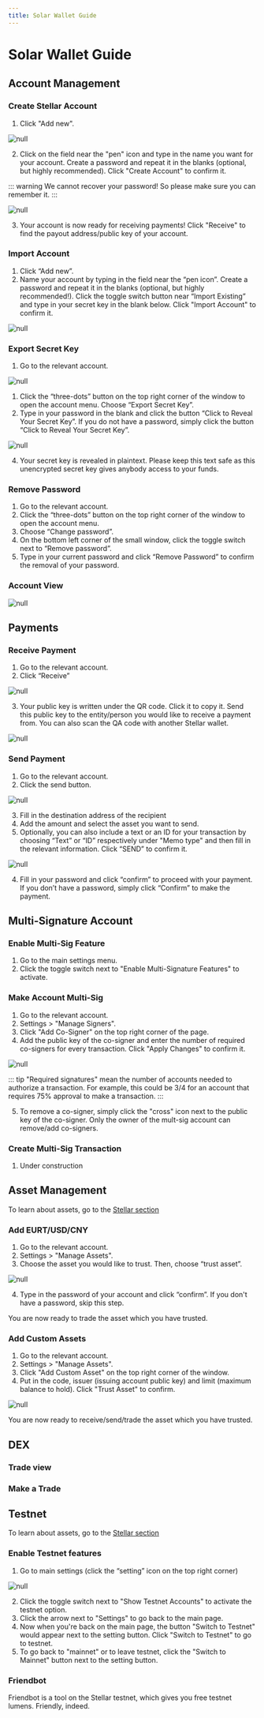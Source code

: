 ```yaml
---
title: Solar Wallet Guide
---
```

# Solar Wallet Guide

## Account Management

### Create Stellar Account

1. Click "Add new".

![null](/images/choose-an-account.png)

2. Click on the field near the "pen" icon and type in the name you want for your account. Create a password and repeat it in the blanks (optional, but highly recommended). Click "Create Account" to confirm it.

::: warning
We cannot recover your password! So please make sure you can remember it.
:::

![null](/images/rename-again.png)

3. Your account is now ready for receiving payments! Click "Receive" to find the payout address/public key of your account.

### Import Account

1. Click “Add new”.
2. Name your account by typing in the field near the “pen icon”. Create a password and repeat it in the blanks (optional, but highly recommended!). Click the toggle switch button near “Import Existing” and type in your secret key in the blank below. Click "Import Account" to confirm it.

![null](/images/rename-again.png)

### Export Secret Key

1. Go to the relevant account.

![null](/images/screen-shot-2019-02-26-at-13.08.11.png)

1. Click the “three-dots” button on the top right corner of the window to open the account menu. Choose “Export Secret Key”.
2. Type in your password in the blank and click the button “Click to Reveal Your Secret Key”. If you do not have a password, simply click the button “Click to Reveal Your Secret Key”.

![null](/images/mejor.png)

4. Your secret key is revealed in plaintext. Please keep this text safe as this unencrypted secret key gives anybody access to your funds.

### Remove Password

1. Go to the relevant account.
2. Click the “three-dots” button on the top right corner of the window to open the account menu.
3. Choose “Change password”.
4. On the bottom left corner of the small window, click the toggle switch next to “Remove password”.
5. Type in your current password and click “Remove Password” to confirm the removal of your password.

### Account View

![null](/images/with-blurss.png)

## Payments

### Receive Payment

1. Go to the relevant account.
2. Click “Receive”

![null](/images/screen-shot-2019-02-18-at-10.35.36.png)

3. Your public key is written under the QR code. Click it to copy it. Send this public key to the entity/person you would like to receive a payment from. You can also scan the QA code with another Stellar wallet.

![null](/images/blur-2.png)

### Send Payment

1. Go to the relevant account.
2. Click the send button.

![null](/images/screen-shot-2019-02-18-at-10.35.36.png)

3. Fill in the destination address of the recipient
4. Add the amount and select the asset you want to send. 
5. Optionally, you can also include a text or an ID for your transaction by choosing “Text” or “ID” respectively under "Memo type" and then fill in the relevant information. Click “SEND” to confirm it.

![null](/images/screen-shot-2019-02-26-at-13.00.17.png)

4. Fill in your password and click “confirm” to proceed with your payment. If you don’t have a password, simply click “Confirm” to make the payment.

## Multi-Signature Account

### Enable Multi-Sig Feature

1. Go to the main settings menu.
2. Click the toggle switch next to "Enable Multi-Signature Features" to activate.

### Make Account Multi-Sig

1. Go to the relevant account. 
2. Settings > "Manage Signers".
3. Click "Add Co-Signer" on the top right corner of the page.
4. Add the public key of the co-signer and enter the number of required co-signers for every transaction. Click "Apply Changes" to confirm it.

![null](/images/blue-3.png)

::: tip
"Required signatures" mean the number of accounts needed to authorize a transaction. For example, this could be 3/4 for an account that requires 75% approval to make a transaction.
:::

5. To remove a co-signer, simply click the "cross" icon next to the public key of the co-signer. Only the owner of the mult-sig account can remove/add co-signers.

### Create Multi-Sig Transaction

1. Under construction

## Asset Management

To learn about assets, go to the [Stellar section](/guide/02-stellar-guide.html#about-stellar)

### Add EURT/USD/CNY

1. Go to the relevant account.
2. Settings > "Manage Assets".
3. Choose the asset you would like to trust. Then, choose “trust asset”.

![null](/images/screen-shot-2019-02-26-at-13.05.35.png)

4. Type in the password of your account and click “confirm”. If you don't have a password, skip this step.

You are now ready to trade the asset which you have trusted.

### Add Custom Assets

1. Go to the relevant account.
2. Settings > "Manage Assets".
3. Click "Add Custom Asset" on the top right corner of the window.
4. Put in the code, issuer (issuing account public key) and limit (maximum balance to hold). Click "Trust Asset" to confirm.

![null](/images/screen-shot-2019-02-26-at-09.37.19.png)

You are now ready to receive/send/trade the asset which you have trusted.

## DEX 

### Trade view

### Make a Trade

## Testnet

To learn about assets, go to the [Stellar section](/guide/02-stellar-guide.html#about-stellar)

### Enable Testnet features

1. Go to main settings (click the “setting” icon on the top right corner)

![null](/images/setting-buttons.png)

2. Click the toggle switch next to "Show Testnet Accounts" to activate the testnet option.
3. Click the arrow next to "Settings" to go back to the main page.
4. Now when you're back on the main page, the button "Switch to Testnet" would appear next to the setting button. Click "Switch to Testnet" to go to testnet.
5. To go back to "mainnet" or to leave testnet, click the "Switch to Mainnet" button next to the setting button.

### Friendbot

Friendbot is a tool on the Stellar testnet, which gives you free testnet lumens. Friendly, indeed. 